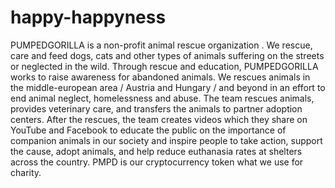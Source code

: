 # happy-happyness
PUMPEDGORILLA is a  non-profit animal rescue organization . We rescue, care and feed dogs, cats and other types of animals suffering on the streets or neglected in the wild. Through rescue and education, PUMPEDGORILLA works to raise awareness for abandoned animals. We rescues animals in the middle-european area / Austria and Hungary / and beyond in an effort to end animal neglect, homelessness and abuse.  The team rescues animals, provides veterinary care, and transfers the animals to partner adoption centers. After the rescues, the team creates videos which they share on YouTube and Facebook to educate the public on the importance of companion animals in our society and inspire people to take action, support the cause, adopt animals, and help reduce euthanasia rates at shelters across the country. PMPD is our cryptocurrency token what we use for charity.
